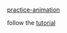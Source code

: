 [practice-animation](https://sangsc.github.io/practice-animation/)

follow the [tutorial](https://www.youtube.com/watch?v=PkADl0HubMY)
